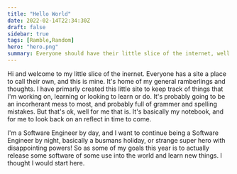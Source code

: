 ```yaml
---
title: "Hello World"
date: 2022-02-14T22:34:30Z
draft: false
sidebar: true
tags: [Ramble,Random]
hero: "hero.png"
summary: Everyone should have their little slice of the internet, well this is mine. 
---
```


Hi and welcome to my little slice of the inernet. Everyone has a site a place to call their own, and this is mine. It's home of my general ramberlings and thoughts. I have primarly created this little site to keep track of things that I'm working on, learning or looking to learn or do. It's probably going to be an incorherant mess to most, and probably full of grammer and spelling mistakes. But that's ok, well for me that is. It's basically my notebook, and for me to look back on an reflect in time to come. 

I'm a Software Engineer by day, and I want to continue being a Software Engineer by night, basically a busmans holiday, or strange super hero with disappointing powers! So as some of my goals this year is to actually release some software of some use into the world and learn new things. I thought I would start here.

